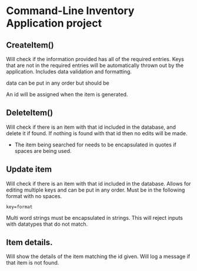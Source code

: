 # Command-Line Inventory Application project

## CreateItem()

Will check if the information provided has all of the required entries. Keys that are not in the required entries will be automatically thrown out by the application. Includes data validation and formatting.

data can be put in any order but should be 

An id will be assigned when the item is generated.

## DeleteItem()

Will check if there is an item with that id included in the database, and delete it if found. If nothing is found with that id then no edits will be made. 

- The item being searched for needs to be encapsulated in quotes if spaces are being used.

## Update item

Will check if there is an item with that id included in the database. Allows for editing multiple keys and can be put in any order. Must be in the following format with no spaces. 

`key=format`

Multi word strings must be encapsulated in strings. This will reject inputs with datatypes that do not match.

## Item details.

Will show the details of the item matching the id given. Will log a message if that item is not found.